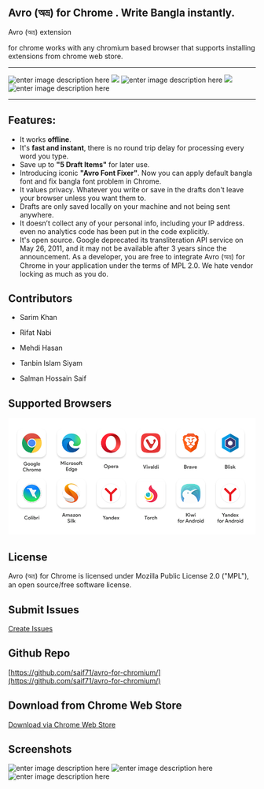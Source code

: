 
  


## Avro (অভ্র) for Chrome . Write Bangla instantly.

  

Avro (অভ্র) extension

for chrome works with any chromium based browser that supports installing extensions from chrome web store.

  

---

  

![enter image description here](https://img.shields.io/github/repo-size/saif71/avro-for-chromium.svg)  ![](https://img.shields.io/maintenance/yes/2019.svg)  ![enter image description here](https://img.shields.io/chrome-web-store/rating/lhkaiconcchjcnnikjdphljgfpjelpnj.svg?label=Chrome%20Store%20Rating)  ![](https://img.shields.io/website/https/avro.im.svg?label=avro.im)  ![enter image description here](https://img.shields.io/chrome-web-store/v/lhkaiconcchjcnnikjdphljgfpjelpnj.svg)

  

  

---

  

## Features:

  

  

- It works **offline**.
- It's **fast and instant**, there is no round trip delay for processing every word you type.
- Save up to **"5 Draft Items"** for later use. 
- Introducing iconic **"Avro Font Fixer"**. Now you can apply default bangla font and fix bangla font problem in Chrome. 
- It values privacy. Whatever you write or save in the drafts don't leave your browser unless you want them to.
- Drafts are only saved locally on your machine and not being sent anywhere. 
- It doesn’t collect any of your personal info, including your IP address. even no analytics code  has been put in the code explicitly. 
- It's open source. Google deprecated its transliteration API service on May 26, 2011, and it may not be available after 3 years since the announcement. As a developer, you are free to integrate Avro (অভ্র) for Chrome in your application under the terms of MPL 2.0. We hate vendor locking as much as you do.

  

  

## Contributors

  

- Sarim Khan

  

- Rifat Nabi

  

- Mehdi Hasan

  

- Tanbin Islam Siyam

  

- Salman Hossain Saif

  
## Supported Browsers

![Supported Browsers](store_resources/chrome/supported_browsers.png)
  

## License

  

Avro (অভ্র) for Chrome is licensed under Mozilla Public License 2.0 ("MPL"), an open source/free software license.

  

  

## Submit Issues

  

[Create Issues](https://github.com/saif71/avro-for-chromium/issues)

  

  

## Github Repo

  

[https://github.com/saif71/avro-for-chromium/](https://github.com/saif71/avro-for-chromium/)

  

## Download from Chrome Web Store

[Download via Chrome Web Store](https://chrome.google.com/webstore/detail/avro-%E0%A6%85%E0%A6%AD%E0%A7%8D%E0%A6%B0-for-chrome/lhkaiconcchjcnnikjdphljgfpjelpnj/)


## Screenshots

![enter image description here](https://lh3.googleusercontent.com/2rRJZuHiws6D5mMIW44r3G4HsK6-LVqV9JtiGoCvVzOhBOShAjBOSe8n2d1WCOCIPJ6zUelJ_Q=w640-h400-e365)
![enter image description here](https://lh3.googleusercontent.com/dxI0LapZ66YtyacLsQ7Nuhhvbj-op3iMzE824f5UBgwA0kDhAs8kEjpsOo4blfS0WTZHud0n=w640-h400-e365)![enter image description here](https://lh3.googleusercontent.com/zxVafC-bEIf4hfidqZK72rrepMyiRx1hSdtzMB9EBRTrGT7syZZIYU2UCf5f9IojuLt89j35hC4=w640-h400-e365)
